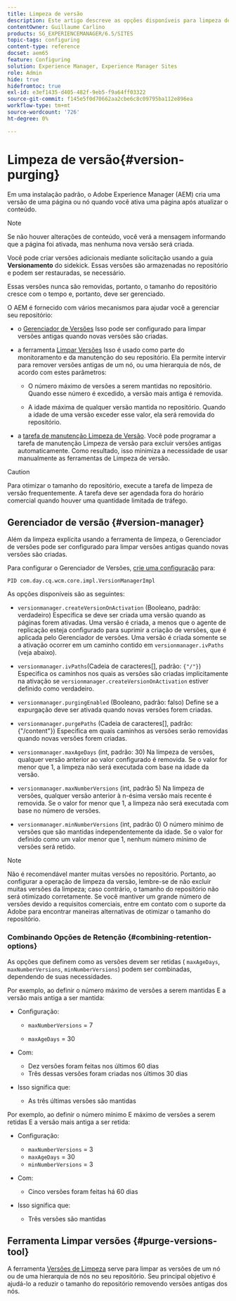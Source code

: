 ```yaml
---
title: Limpeza de versão
description: Este artigo descreve as opções disponíveis para limpeza de versão.
contentOwner: Guillaume Carlino
products: SG_EXPERIENCEMANAGER/6.5/SITES
topic-tags: configuring
content-type: reference
docset: aem65
feature: Configuring
solution: Experience Manager, Experience Manager Sites
role: Admin
hide: true
hidefromtoc: true
exl-id: e3ef1435-d405-482f-9eb5-f9a64ff03322
source-git-commit: f145e5f0d70662aa2cbe6c8c09795ba112e896ea
workflow-type: tm+mt
source-wordcount: '726'
ht-degree: 0%

---
```


# Limpeza de versão{#version-purging}

Em uma instalação padrão, o Adobe Experience Manager (AEM) cria uma versão de uma página ou nó quando você ativa uma página após atualizar o conteúdo.

>[!NOTE]
>
>Se não houver alterações de conteúdo, você verá a mensagem informando que a página foi ativada, mas nenhuma nova versão será criada.

Você pode criar versões adicionais mediante solicitação usando a guia **Versionamento** do sidekick. Essas versões são armazenadas no repositório e podem ser restauradas, se necessário.

Essas versões nunca são removidas, portanto, o tamanho do repositório cresce com o tempo e, portanto, deve ser gerenciado.

O AEM é fornecido com vários mecanismos para ajudar você a gerenciar seu repositório:

* o [Gerenciador de Versões](#version-manager)
Isso pode ser configurado para limpar versões antigas quando novas versões são criadas.

* a ferramenta [Limpar Versões](/help/sites-deploying/monitoring-and-maintaining.md#purgeversionstool)
Isso é usado como parte do monitoramento e da manutenção do seu repositório.
Ela permite intervir para remover versões antigas de um nó, ou uma hierarquia de nós, de acordo com estes parâmetros:

   * O número máximo de versões a serem mantidas no repositório.
Quando esse número é excedido, a versão mais antiga é removida.

   * A idade máxima de qualquer versão mantida no repositório.
Quando a idade de uma versão exceder esse valor, ela será removida do repositório.

* a [tarefa de manutenção Limpeza de Versão](/help/sites-administering/operations-dashboard.md#automated-maintenance-tasks). Você pode programar a tarefa de manutenção Limpeza de versão para excluir versões antigas automaticamente. Como resultado, isso minimiza a necessidade de usar manualmente as ferramentas de Limpeza de versão.

>[!CAUTION]
>
>Para otimizar o tamanho do repositório, execute a tarefa de limpeza de versão frequentemente. A tarefa deve ser agendada fora do horário comercial quando houver uma quantidade limitada de tráfego.

## Gerenciador de versão {#version-manager}

Além da limpeza explícita usando a ferramenta de limpeza, o Gerenciador de versões pode ser configurado para limpar versões antigas quando novas versões são criadas.

Para configurar o Gerenciador de Versões, [crie uma configuração](/help/sites-deploying/configuring-osgi.md) para:

`PID com.day.cq.wcm.core.impl.VersionManagerImpl`

As opções disponíveis são as seguintes:

* `versionmanager.createVersionOnActivation` (Booleano, padrão: verdadeiro)
Especifica se deve ser criada uma versão quando as páginas forem ativadas.
Uma versão é criada, a menos que o agente de replicação esteja configurado para suprimir a criação de versões, que é aplicada pelo Gerenciador de versões.
Uma versão é criada somente se a ativação ocorrer em um caminho contido em `versionmanager.ivPaths` (veja abaixo).

* `versionmanager.ivPaths`(Cadeia de caracteres[], padrão: `{"/"}`)
Especifica os caminhos nos quais as versões são criadas implicitamente na ativação se `versionmanager.createVersionOnActivation` estiver definido como verdadeiro.

* `versionmanager.purgingEnabled` (Booleano, padrão: falso)
Define se a expurgação deve ser ativada quando novas versões forem criadas.

* `versionmanager.purgePaths` (Cadeia de caracteres[], padrão: {&quot;/content&quot;})
Especifica em quais caminhos as versões serão removidas quando novas versões forem criadas.

* `versionmanager.maxAgeDays` (int, padrão: 30)
Na limpeza de versões, qualquer versão anterior ao valor configurado é removida. Se o valor for menor que 1, a limpeza não será executada com base na idade da versão.

* `versionmanager.maxNumberVersions` (int, padrão 5)
Na limpeza de versões, qualquer versão anterior à n-ésima versão mais recente é removida. Se o valor for menor que 1, a limpeza não será executada com base no número de versões.

* `versionmanager.minNumberVersions` (int, padrão 0)
O número mínimo de versões que são mantidas independentemente da idade. Se o valor for definido como um valor menor que 1, nenhum número mínimo de versões será retido.

>[!NOTE]
>
>Não é recomendável manter muitas versões no repositório. Portanto, ao configurar a operação de limpeza da versão, lembre-se de não excluir muitas versões da limpeza; caso contrário, o tamanho do repositório não será otimizado corretamente. Se você mantiver um grande número de versões devido a requisitos comerciais, entre em contato com o suporte da Adobe para encontrar maneiras alternativas de otimizar o tamanho do repositório.

### Combinando Opções de Retenção {#combining-retention-options}

As opções que definem como as versões devem ser retidas ( `maxAgeDays`, `maxNumberVersions`, `minNumberVersions`) podem ser combinadas, dependendo de suas necessidades.

Por exemplo, ao definir o número máximo de versões a serem mantidas E a versão mais antiga a ser mantida:

* Configuração:

   * `maxNumberVersions` = 7

   * `maxAgeDays` = 30

* Com:

   * Dez versões foram feitas nos últimos 60 dias
   * Três dessas versões foram criadas nos últimos 30 dias

* Isso significa que:

   * As três últimas versões são mantidas

Por exemplo, ao definir o número mínimo E máximo de versões a serem retidas E a versão mais antiga a ser retida:

* Configuração:

   * `maxNumberVersions` = 3
   * `maxAgeDays` = 30
   * `minNumberVersions` = 3

* Com:

   * Cinco versões foram feitas há 60 dias

* Isso significa que:

   * Três versões são mantidas

## Ferramenta Limpar versões {#purge-versions-tool}

A ferramenta [Versões de Limpeza](/help/sites-deploying/monitoring-and-maintaining.md#purgeversionstool) serve para limpar as versões de um nó ou de uma hierarquia de nós no seu repositório. Seu principal objetivo é ajudá-lo a reduzir o tamanho do repositório removendo versões antigas dos nós.
